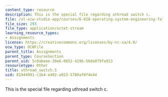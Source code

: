 ```yaml
---
content_type: resource
description: This is the special file regarding uthread switch c.
file: /ol-ocw-studio-app/courses/6-828-operating-system-engineering-fall-2012/81944991c1b4e492a9235780af0f4e44_uthread_switch.S
file_size: 293
file_type: application/octet-stream
learning_resource_types:
- Assignments
license: https://creativecommons.org/licenses/by-nc-sa/4.0/
ocw_type: OCWFile
parent_title: Assignments
parent_type: CourseSection
parent_uid: 5c0abeee-30e6-0852-4196-56de079fa913
resourcetype: Other
title: uthread_switch.S
uid: 81944991-c1b4-e492-a923-5780af0f4e44
---
```

This is the special file regarding uthread switch c.